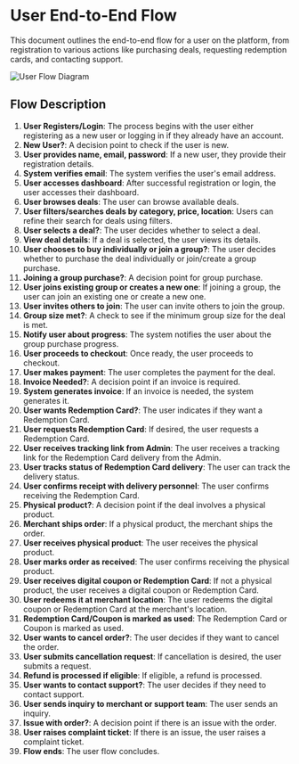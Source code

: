 # User End-to-End Flow

This document outlines the end-to-end flow for a user on the platform, from registration to various actions like purchasing deals, requesting redemption cards, and contacting support.

![User Flow Diagram](../../requirements/user.PNG)

## Flow Description

1.  **User Registers/Login**: The process begins with the user either registering as a new user or logging in if they already have an account.
2.  **New User?**: A decision point to check if the user is new.
3.  **User provides name, email, password**: If a new user, they provide their registration details.
4.  **System verifies email**: The system verifies the user's email address.
5.  **User accesses dashboard**: After successful registration or login, the user accesses their dashboard.
6.  **User browses deals**: The user can browse available deals.
7.  **User filters/searches deals by category, price, location**: Users can refine their search for deals using filters.
8.  **User selects a deal?**: The user decides whether to select a deal.
9.  **View deal details**: If a deal is selected, the user views its details.
10. **User chooses to buy individually or join a group?**: The user decides whether to purchase the deal individually or join/create a group purchase.
11. **Joining a group purchase?**: A decision point for group purchase.
12. **User joins existing group or creates a new one**: If joining a group, the user can join an existing one or create a new one.
13. **User invites others to join**: The user can invite others to join the group.
14. **Group size met?**: A check to see if the minimum group size for the deal is met.
15. **Notify user about progress**: The system notifies the user about the group purchase progress.
16. **User proceeds to checkout**: Once ready, the user proceeds to checkout.
17. **User makes payment**: The user completes the payment for the deal.
18. **Invoice Needed?**: A decision point if an invoice is required.
19. **System generates invoice**: If an invoice is needed, the system generates it.
20. **User wants Redemption Card?**: The user indicates if they want a Redemption Card.
21. **User requests Redemption Card**: If desired, the user requests a Redemption Card.
22. **User receives tracking link from Admin**: The user receives a tracking link for the Redemption Card delivery from the Admin.
23. **User tracks status of Redemption Card delivery**: The user can track the delivery status.
24. **User confirms receipt with delivery personnel**: The user confirms receiving the Redemption Card.
25. **Physical product?**: A decision point if the deal involves a physical product.
26. **Merchant ships order**: If a physical product, the merchant ships the order.
27. **User receives physical product**: The user receives the physical product.
28. **User marks order as received**: The user confirms receiving the physical product.
29. **User receives digital coupon or Redemption Card**: If not a physical product, the user receives a digital coupon or Redemption Card.
30. **User redeems it at merchant location**: The user redeems the digital coupon or Redemption Card at the merchant's location.
31. **Redemption Card/Coupon is marked as used**: The Redemption Card or Coupon is marked as used.
32. **User wants to cancel order?**: The user decides if they want to cancel the order.
33. **User submits cancellation request**: If cancellation is desired, the user submits a request.
34. **Refund is processed if eligible**: If eligible, a refund is processed.
35. **User wants to contact support?**: The user decides if they need to contact support.
36. **User sends inquiry to merchant or support team**: The user sends an inquiry.
37. **Issue with order?**: A decision point if there is an issue with the order.
38. **User raises complaint ticket**: If there is an issue, the user raises a complaint ticket.
39. **Flow ends**: The user flow concludes.
